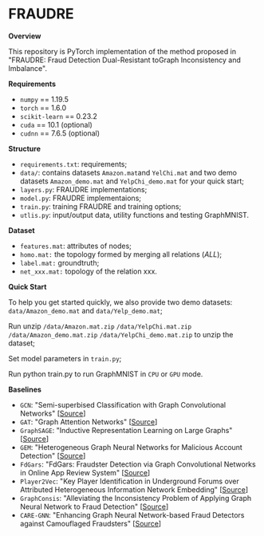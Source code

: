 # FRAUDRE
**Overview** 

This repository is PyTorch implementation of the method proposed in "FRAUDRE: Fraud Detection Dual-Resistant toGraph Inconsistency and Imbalance".

**Requirements**  

* ```numpy``` == 1.19.5
* ```torch``` == 1.6.0
* ```scikit-learn``` == 0.23.2
* ```cuda``` == 10.1 (optional)
* ```cudnn``` == 7.6.5 (optional)

**Structure** 

* ```requirements.txt```: requirements;
* ```data/```: contains datasets ```Amazon.mat```and ```YelChi.mat``` and two demo datasets ```Amazon_demo.mat``` and ```YelpChi_demo.mat``` for your quick start;
* ```layers.py```: FRAUDRE implementations;
* ```model.py```: FRAUDRE implementaions;
* ```train.py```: training FRAUDRE and training options;  
* ```utlis.py```: input/output data, utility functions and testing GraphMNIST.

**Dataset**
* ```features.mat```: attributes of nodes;
* ```homo.mat:``` the topology formed by merging all relations (*ALL*);
* ```label.mat:``` groundtruth;
* ```net_xxx.mat:``` topology of the relation xxx.  

**Quick Start** 

To help you get started quickly, we also provide two demo datasets: ```data/Amazon_demo.mat``` and ```data/Yelp_demo.mat```;  

Run unzip ```/data/Amazon.mat.zip``` ```/data/YelpChi.mat.zip``` ```/data/Amazon_demo.mat.zip``` ```/data/YelpChi_demo.mat.zip``` to unzip the dataset; 

Set model parameters in ```train.py```;

Run python train.py to run GraphMNIST in ```CPU``` or ```GPU``` mode. 

**Baselines**  
* ```GCN```: "Semi-superbised Classification with Graph Convolutional Networks" [[Source](https://github.com/tkipf/gcn)]
* ```GAT```: "Graph Attention Networks" [[Source](https://github.com/Diego999/pyGAT)]
* ```GraphSAGE```: "Inductive Representation Learning on Large Graphs" [[Source](https://github.com/williamleif/GraphSAGE)]
* ```GEM```: "Heterogeneous Graph Neural Networks for Malicious Account Detection" [[Source](https://github.com/safe-graph/DGFraud)]
* ```FdGars```: "FdGars: Fraudster Detection via Graph Convolutional Networks in Online App Review System" [[Source](https://github.com/safe-graph/DGFraud)]
* ```Player2Vec```: "Key Player Identification in Underground Forums over Attributed Heterogeneous Information Network Embedding" [[Source](https://github.com/safe-graph/DGFraud)]
* ```GraphConsis```: "Alleviating the Inconsistency Problem of Applying Graph Neural Network to Fraud Detection" [[Source](https://github.com/safe-graph/DGFraud)]
* ```CARE-GNN```: "Enhancing Graph Neural Network-based Fraud Detectors against Camouflaged Fraudsters" [[Source](https://github.com/YingtongDou/CARE-GNN)]
